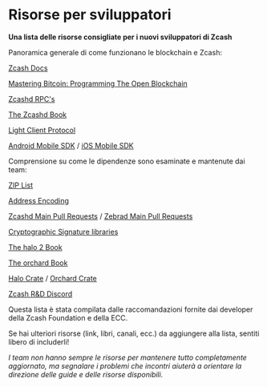 # Risorse per sviluppatori

**Una lista delle risorse consigliate per i nuovi sviluppatori di Zcash**

Panoramica generale di come funzionano le blockchain e Zcash:

[Zcash Docs](https://zcash.readthedocs.io/en/latest/)

[Mastering Bitcoin: Programming The Open Blockchain](https://www.amazon.com/Mastering-Bitcoin-Programming-Open-Blockchain-ebook/dp/B071K7FCD4)

[Zcashd RPC's](https://zcash.github.io/rpc/)

[The Zcashd Book](https://zcash.github.io/zcash/)

[Light Client Protocol](https://zcash.readthedocs.io/en/latest/lightwalletd/index.html)

[Android Mobile SDK](https://github.com/zcash/zcash-android-wallet-sdk) / [iOS Mobile SDK](https://github.com/zcash/ZcashLightClientKit)

Comprensione su come le dipendenze sono esaminate e mantenute dai team:

[ZIP List](https://zips.z.cash)

[Address Encoding](https://zips.z.cash/protocol/protocol.pdf#5.6%20Encodings%20of%20Addresses%20and%20Keys)

[Zcashd Main Pull Requests]() / [Zebrad Main Pull Requests](https://github.com/ZcashFoundation/zebra/pulls)

[Cryptographic Signature libraries](https://github.com/orgs/ZcashFoundation/repositories?type=all)

[The halo 2 Book](https://zcash.github.io/halo2/index.html)

[The orchard Book](https://zcash.github.io/orchard/)

[Halo Crate]() / [Orchard Crate](https://docs.rs/orchard/latest/orchard/)

[Zcash R&D Discord](https://discord.com/invite/xRVCHQT6)


Questa lista è stata compilata dalle raccomandazioni fornite dai developer della Zcash Foundation e della ECC.

Se hai ulteriori risorse (link, libri, canali, ecc.) da aggiungere alla lista, sentiti libero di includerli!

*I team non hanno sempre le risorse per mantenere tutto completamente aggiornato, ma segnalare i problemi che incontri aiuterà a orientare la direzione delle guide e delle risorse disponibili.*